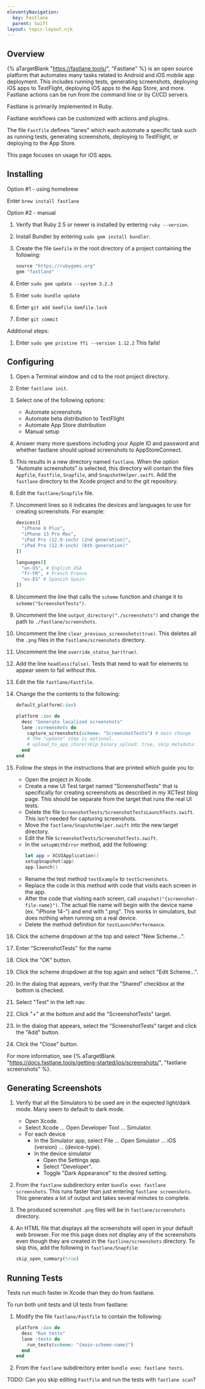 ```yaml
---
eleventyNavigation:
  key: Fastlane
  parent: Swift
layout: topic-layout.njk
---
```


## Overview

{% aTargetBlank "https://fastlane.tools/", "Fastlane" %}
is an open source platform that automates many tasks
related to Android and iOS mobile app deployment.
This includes running tests, generating screenshots,
deploying iOS apps to TestFlight,
deploying iOS apps to the App Store, and more.
Fastlane actions can be run from the command line or by CI/CD servers.

Fastlane is primarily implemented in Ruby.

Fastlane workflows can be customized with actions and plugins.

The file `Fastfile` defines "lanes" which each automate a specific task
such as running tests, generating screenshots, deploying to TestFlight,
or deploying to the App Store.

This page focuses on usage for iOS apps.

## Installing

Option #1 - using homebrew

Enter `brew install fastlane`

Option #2 - manual

1. Verify that Ruby 2.5 or newer is installed by entering `ruby --version`.
1. Install Bundler by entering `sudo gem install bundler`.
1. Create the file `Gemfile` in the root directory of a project
   containing the following:

   ```ruby
   source "https://rubygems.org"
   gem "fastlane"
   ```

1. Enter `sudo gem update --system 3.2.3`
1. Enter `sudo bundle update`
1. Enter `git add Gemfile Gemfile.lock`
1. Enter `git commit`

Additional steps:

1. Enter `sudo gem pristine ffi --version 1.12.2`
   This fails!

## Configuring

1. Open a Terminal window and cd to the root project directory.
1. Enter `fastlane init`.
1. Select one of the following options:
   - Automate screenshots
   - Automate beta distribution to TestFlight
   - Automate App Store distribution
   - Manual setup
1. Answer many more questions including your Apple ID and password
   and whether fastlane should upload screenshots to AppStoreConnect.
1. This results in a new directory named `fastlane`.
   When the option "Automate screenshots" is selected,
   this directory will contain the files
   `Appfile`, `Fastfile`, `Snapfile`, and `SnapshotHelper.swift`.
   Add the `fastlane` directory to the Xcode project and to the git repository.
1. Edit the `fastlane/Snapfile` file.
1. Uncomment lines so it indicates the devices and languages
   to use for creating screenshots. For example:

   ```ruby
   devices([
     "iPhone 8 Plus",
     "iPhone 13 Pro Max",
     "iPad Pro (12.9-inch) (2nd generation)",
     "iPad Pro (12.9-inch) (6th generation)"
   ])

   languages([
     "en-US", # English USA
     "fr-FR", # French France
     "es-ES" # Spanish Spain
   ])
   ```

1. Uncomment the line that calls the `scheme` function
   and change it to `scheme("ScreenshotTests")`.
1. Uncomment the line `output_directory("./screenshots")`
   and change the path to `./fastlane/screenshots`.

1. Uncomment the line `clear_previous_screenshots(true)`.
   This deletes all the `.png` files in the `fastlane/screenshots` directory.
1. Uncomment the line `override_status_bar(true)`.
1. Add the line `headless(false)`.
   Tests that need to wait for elements to appear seem to fail without this.
1. Edit the file `fastlane/Fastfile`.
1. Change the the contents to the following:

   ```ruby
   default_platform(:ios)

   platform :ios do
     desc "Generate localized screenshots"
     lane :screenshots do
       capture_screenshots(scheme: "ScreenshotTests") # main change
       # The "update" step is optional.
       # upload_to_app_store(skip_binary_upload: true, skip_metadata: true)
     end
   end
   ```

1. Follow the steps in the instructions that are printed which guide you to:

   - Open the project in Xcode.
   - Create a new UI Test target named "ScreenshotTests" that is specifically
     for creating screenshots as described in my XCTest blog page.
     This should be separate from the target that runs the real UI tests.
   - Delete the file `ScreenshotTests/ScreenshotTestsLaunchTests.swift`.
     This isn't needed for capturing screenshots.
   - Move the `fastlane/SnapshotHelper.swift` into the new target directory.
   - Edit the file `ScreenshotTests/ScreenshotTests.swift`.
   - In the `setupWithError` method, add the following:
     ```swift
     let app = XCUIApplication()
     setupSnapshot(app)
     app.launch()
     ```
   - Rename the test method `testExample` to `testScreenshots`.
   - Replace the code in this method with code that
     visits each screen in the app.
   - After the code that visiting each screen,
     call `snapshot("{screenshot-file-name}")`.
     The actual file name will begin with the device name (ex. "iPhone 14-")
     and end with ".png".
     This works in simulators, but does nothing when running on a real device.
   - Delete the method definition for `testLaunchPerformance`.

1. Click the scheme dropdown at the top and select "New Scheme...".
1. Enter "ScreenshotTests" for the name
1. Click the "OK" button.
1. Click the scheme dropdown at the top again and select "Edit Scheme...".
1. In the dialog that appears, verify that
   the "Shared" checkbox at the bottom is checked.
1. Select "Test" in the left nav.
1. Click "+" at the bottom and add the "ScreenshotTests" target.
1. In the dialog that appears, select the "ScreenshotTests" target
   and click the "Add" button.

1. Click the "Close" button.

For more information, see {% aTargetBlank
"https://docs.fastlane.tools/getting-started/ios/screenshots/",
"fastlane screenshots" %}.

## Generating Screenshots

1. Verify that all the Simulators to be used are in the expected
   light/dark mode. Many seem to default to dark mode.
   - Open Xcode.
   - Select Xcode ... Open Developer Tool ... Simulator.
   - For each device
     - In the Simulator app, select
       File ... Open Simulator ... iOS {version} ... {device-type}.
     - In the device simulator
       - Open the Settings app.
       - Select "Developer".
       - Toggle "Dark Appearance" to the desired setting.
1. From the `fastlane` subdirectory enter `bundle exec fastlane screenshots`.
   This runs faster than just entering `fastlane screenshots`.
   This generates a lot of output and takes several minutes to complete.
1. The produced screenshot `.png` files will be
   in `fastlane/screenshots` directory.
1. An HTML file that displays all the screenshots
   will open in your default web browser.
   For me this page does not display any of the screenshots
   even though they are created in the `fastline/screenshots` directory.
   To skip this, add the following in `fastlane/Snapfile`:

   ```ruby
   skip_open_summary(true)
   ```

## Running Tests

Tests run much faster in Xcode than they do from fastlane.

To run both unit tests and UI tests from fastlane:

1. Modify the file `fastlane/Fastfile` to contain the following:

   ```ruby
   platform :ios do
     desc "Run tests"
     lane :tests do
       run_tests(scheme: "{main-scheme-name}")
     end
   end
   ```

1. From the `fastlane` subdirectory enter `bundle exec fastlane tests`.

TODO: Can you skip editing `Fastfile` and run the tests with `fastlane scan`?
